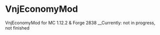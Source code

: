 # VnjEconomyMod
VnjEconomyMod for MC 1.12.2 &amp; Forge 2838
__Currently: not in progress, not finished
